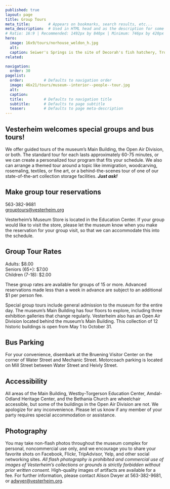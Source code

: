 ```yaml
---
published: true
layout: page
title: Group Tours
meta_title:        # Appears on bookmarks, search results, etc...
meta_description:  # Used in HTML head and as the description for some search engines
# Ratio: 16:9 | Recommended: 1492px by 840px | Minimum: 746px by 420px
hero:
  image: 16x9/tours/norhouse_weldon_h.jpg
  alt: 
  caption: Seiwer's Springs is the site of Decorah's fish hatchery, Trout Run Trail, and eagle nest.
related:

navigation:
  order: 30
pagelist:
  order:         # Defaults to navigation order
  image: 46x21/tours/museum--interior--people--tour.jpg
  alt:
  caption: 
  title:         # Defaults to navigation title
  subtitle:      # Defaults to page subtitle
  teaser:        # Defaults to page meta-description
---
```

Vesterheim welcomes special groups and bus tours!
-------------------------------------------------
We offer guided tours of the museum’s Main Building, the Open Air Division, or both. The standard tour for each lasts approximately 60-75 minutes, or we can create a personalized tour program that fits your schedule. We also can arrange a themed tour around a topic like immigration, woodcarving, rosemaling, textiles, or fine art, or a behind-the-scenes tour of one of our state-of-the-art collection storage facilities. **_Just ask!_**

Make group tour reservations
----------------------------
563-382-9681 <br />
[grouptours@vesterheim.org](mailto:grouptours@vesterheim.org)

Vesterheim’s Museum Store is located in the Education Center. If your group would like to visit the store, please let the museum know when you make the reservation for your group visit, so that we can accommodate this into the schedule.

Group Tour Rates
----------------
Adults: $8.00 <br />
Seniors (65+): $7.00 <br />
Children (7-18): $2.00 <br />

These group rates are available for groups of 15 or more. Advanced reservations made less than a week in advance are subject to an additional $1 per person fee.

Special group tours include general admission to the museum for the entire day. The museum’s Main Building has four floors to explore, including three exhibition galleries that change regularly. Vesterheim also has an Open Air Division located behind the museum’s Main Building. This collection of 12 historic buildings is open from May 1 to October 31.

Bus Parking
-----------
For your convenience, disembark at the Bruening Visitor Center on the corner of Water Street and Mechanic Street. Motorcoach parking is located on Mill Street between Water Street and Heivly Street.

Accessibility
-------------
All areas of the Main Building, Westby-Torgerson Education Center, Amdal-Odland Heritage Center, and the Bethania Church are wheelchair accessible, but some of the buildings in the Open Air Division are not. We apologize for any inconvenience. Please let us know if any member of your party requires special accommodation or assistance.

Photography
-----------
You may take non-flash photos throughout the museum complex for personal, noncommercial use only, and we encourage you to share your favorite shots on Facebook, Flickr, TripAdvisor, Yelp, and other social networking sites. *All flash photography is prohibited and commercial use of images of Vesterheim’s collections or grounds is strictly forbidden without prior written consent.* High-quality images of artifacts are available for a fee. For further information, please contact Alison Dwyer at 563-382-9681, or [adwyer@vesterheim.org](mailto:adwyer@vesterheim.org).
